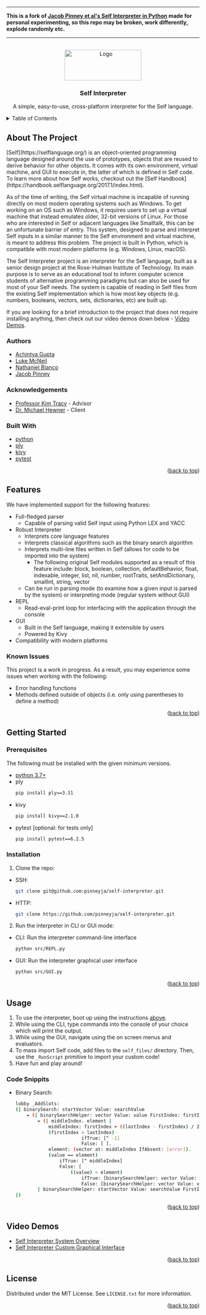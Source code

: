 <div id="top"></div>

<hr>
<p><b>This is a fork of <a href="https://github.com/pinneyja/self-interpreter">
Jacob Pinney et al's Self Interpreter in Python</a> made for personal experimenting, so this repo may be broken, work differently, explode randomly etc.</b></p>
<hr>

<br />
<div align="center">
    <img src="https://selflanguage.org/img/self-logo.png" alt="Logo" width="200" height="80">
  </a>

<h3 align="center">Self Interpreter</h3>

<p align="center">
    A simple, easy-to-use, cross-platform interpreter for the Self language.
    <br />
  </p>
</div>

<details>
  <summary>Table of Contents</summary>
  <ol>
    <li>
      <a href="#about-the-project">About The Project</a>
      <ul>
        <li><a href="#built-with">Built With</a></li>
        <li><a href="#authors">Authors</a></li>
        <li><a href="#acknowledgements">Acknowledgements</a></li>
      </ul>
    </li>
    <li><a href="#features">Features</a>
        <ul>
            <li><a href="#known-issues">Known Issues</a></li>
        </ul>
    </li>
    <li>
      <a href="#getting-started">Getting Started</a>
      <ul>
        <li><a href="#prerequisites">Prerequisites</a></li>
        <li><a href="#installation">Installation</a></li>
      </ul>
    </li>
    <li><a href="#usage">Usage</a>
        <ul>
            <li><a href="#code-snippits">Code Snippits</a></li>
        </ul>
    </li>
    <li><a href="#video-demos">Video Demos</a></li>
    <li><a href="#license">License</a></li>
  </ol>
</details>

## About The Project
<div id="about-the-project"></div>
<p>[Self](https://selflanguage.org/) is an object-oriented programming language designed around the use of prototypes, objects that are reused to derive behavior for other objects. It comes with its own environment, virtual machine, and GUI to execute in, the latter of which is defined in Self code. To learn more about how Self works, checkout out the [Self Handbook](https://handbook.selflanguage.org/2017.1/index.html).

As of the time of writing, the Self virtual machine is incapable of running directly on most modern operating systems such as Windows. To get working on an OS such as Windows, it requires users to set up a virtual machine that instead emulates older, 32-bit versions of Linux. For those who are interested in Self or adjacent languages like Smalltalk, this can be an unfortunate barrier of entry. This system, designed to parse and interpret Self inputs in a similar manner to the Self environment and virtual machine, is meant to address this problem. The project is built in Python, which is compatible with most modern platforms (e.g. Windows, Linux, macOS).

The Self Interpreter project is an interpreter for the Self language, built as a senior design project at the Rose-Hulman Institute of Technology. Its main purpose is to serve as an educational tool to inform computer science students of alternative programming paradigms but can also be used for most of your Self needs. The system is capable of reading in Self files from the existing Self implementation which is how most key objects (e.g. numbers, booleans, vectors, sets, dictionaries, etc) are built up.

If you are looking for a brief introduction to the project that does not require installing anything, then check out our video demos down below - <a href="#video-demos">Video Demos</a>.</p>

### Authors
<div id="authors"></div>

* [Achintya Gupta](https://www.linkedin.com/in/achintya-gupta-bb718517a/)
* [Luke McNeil](https://www.linkedin.com/in/luke-mcneil-9a9795196/)
* [Nathaniel Blanco](https://www.linkedin.com/in/nathaniel-blanco-06a694194/)
* [Jacob Pinney](https://www.linkedin.com/in/jacob-pinney/)

### Acknowledgements
<div id="acknowledgements"></div>

* [Professor Kim Tracy](https://www.linkedin.com/in/kimtracy/) - Advisor
* [Dr. Michael Hewner](https://hewner.github.io/) - Client

### Built With
<div id="built-with"></div>

* [python](https://www.python.org/)
* [ply](https://www.dabeaz.com/ply/)
* [kivy](https://kivy.org/)
* [pytest](https://pytest.org/)


<p align="right">(<a href="#top">back to top</a>)</p>

## Features
<div id="features"></div>

We have implemented support for the following features:
* Full-fledged parser
    * Capable of parsing valid Self input using Python LEX and YACC
* Robust Interpreter
    * Interprets core language features
    * Interprets classical algorithms such as the binary search algorithm
    * Interprets multi-line files written in Self (allows for code to be imported into the system)
        * The following original Self modules supported as a result of this feature include: block, boolean, collection, defaultBehavior, float, indexable, integer, list, nil, number, rootTraits, setAndDictionary, smallInt, string, vector
    * Can be run in parsing mode (to examine how a given input is parsed by the system) or interpreting mode (regular system without GUI)
* REPL
    * Read-eval-print loop for interfacing with the application through the console
* GUI
    * Built in the Self language, making it extensible by users
    * Powered by Kivy
* Compatibility with modern platforms

### Known Issues
<div id="known-issues"></div>

This project is a work in progress. As a result, you may experience some issues when working with the following:
* Error handling functions
* Methods defined outside of objects (i.e. only using parentheses to define a method)

<p align="right">(<a href="#top">back to top</a>)</p>

## Getting Started
<div id="getting-started"></div>

### Prerequisites
<div id="prerequisites"></div>

The following must be installed with the given minimum versions.

* [python 3.7+](https://www.python.org/downloads/release/python-370/)
* ply
  ```sh
  pip install ply==3.11
  ```
* kivy
  ```sh
  pip install kivy==2.1.0
  ```
* pytest [optional: for tests only]
  ```sh
  pip install pytest==6.2.5
  ```
### Installation
<div id="installation"></div>

1. Clone the repo:
 * SSH:
   ```sh
   git clone git@github.com:pinneyja/self-interpreter.git
   ```
 * HTTP:
   ```sh
   git clone https://github.com/pinneyja/self-interpreter.git
   ```
2. Run the interpreter in CLI or GUI mode:
 * CLI: Run the interpreter command-line interface
   ```sh
   python src/REPL.py
   ```
 * GUI: Run the interpreter graphical user interface
   ```sh
   python src/GUI.py
   ```

<p align="right">(<a href="#top">back to top</a>)</p>

## Usage
<div id="usage"></div>

1. To use the interpreter, boot up using the instructions <a href="#getting-started">above</a>.
2. While using the CLI, type commands into the console of your choice which will print the output.
3. While using the GUI, navigate using the on screen menus and evaluators.
4. To mass import Self code, add files to the `self_files/` directory. Then, use the `_RunScript` primitive to import your custom code!
5. Have fun and play around!

### Code Snippits
<div id="code-snippits"></div>

* Binary Search:
   ```sh
   lobby _AddSlots: 
   (| binarySearch: startVector Value: searchValue 
       = (| binarySearchHelper: vector Value: value FirstIndex: firstIndex LastIndex: lastIndex 
           = (| middleIndex. element |
               middleIndex: firstIndex + ((lastIndex - firstIndex) / 2).
               (firstIndex > lastIndex)
                           ifTrue: [^ -1]
                           False: [ ].
               element: (vector at: middleIndex IfAbsent: [error]).
               (value == element)
                   ifTrue: [^ middleIndex] 
                   False: [ 
                       ((value) < element)
                           ifTrue: [binarySearchHelper: vector Value: value FirstIndex: firstIndex LastIndex: (middleIndex - 1)] 
                           False: [binarySearchHelper: vector Value: value FirstIndex: (middleIndex + 1) LastIndex: lastIndex]])
           | binarySearchHelper: startVector Value: searchValue FirstIndex: 0 LastIndex: (startVector size) - 1)
   |)
   ```

<p align="right">(<a href="#top">back to top</a>)</p>

## Video Demos
<div id="video-demos"></div>

* [Self Interpreter System Overview](https://www.youtube.com/watch?v=I8sciM3a8Y0)
* [Self Interpreter Custom Graphical Interface](https://www.youtube.com/watch?v=FCLnCht6LT8)

<p align="right">(<a href="#top">back to top</a>)</p>

## License
<div id="license"></div>

Distributed under the MIT License. See `LICENSE.txt` for more information.

<p align="right">(<a href="#top">back to top</a>)</p>
